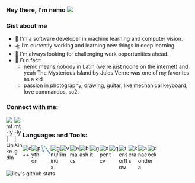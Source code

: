 ### Hey there, I'm nemo [<img width="26px" src="https://github.com/simple-icons/simple-icons/blob/develop/icons/github.svg" />][website]

### Gist about me
- 🎤 I'm a software developer in machine learning and computer vision.
- 🛸 I’m currently working and learning new things in deep learning.
- 🌋 I'm always looking for challenging work opportunities ahead.
- 🤣 Fun fact:
  - nemo means nobody in Latin (we're just noone on the internet) and yeah The Mysterious Island by Jules Verne was one of my favorites as a kid.
  - passion in photography, drawing, guitar; like mechanical keyboard; love commandos, sc2.

### Connect with me:

[<img align="left" alt="mt-ly | LinkedIn" width="22px" src="https://cdn.jsdelivr.net/npm/simple-icons@v3/icons/linkedin.svg" />][linkedin]
[<img align="left" alt="mt-ly | Xing" width="22px" src="https://github.com/simple-icons/simple-icons/blob/develop/icons/xing.svg" />][xing]

<br />

### Languages and Tools:

[<img align="left" alt="c++" width="24px" src="https://github.com/isocpp/logos/blob/master/cpp_logo.svg" />][cpp]
[<img align="left" alt="python" width="26px" src="https://github.com/simple-icons/simple-icons/blob/develop/icons/python.svg" />][python]
[<img align="left" alt="mysql" width="26px" src="https://github.com/devicons/devicon/blob/master/icons/mysql/mysql-plain.svg" />][mysql]
[<img align="left" alt="gnu/linux" width="26px" src="https://github.com/FortAwesome/Font-Awesome/blob/master/svgs/brands/linux.svg" />][gnulinux]
[<img align="left" alt="vim" width="26px" src="https://github.com/simple-icons/simple-icons/blob/develop/icons/vim.svg" />][vim]
[<img align="left" alt="emacs" width="26px" src="https://github.com/simple-icons/simple-icons/blob/develop/icons/gnuemacs.svg" />][emacs]
[<img align="left" alt="bash" width="28px" src="https://github.com/simple-icons/simple-icons/blob/develop/icons/gnubash.svg" />][bash]
[<img align="left" alt="git" width="26px" src="https://github.com/simple-icons/simple-icons/blob/develop/icons/git.svg" />][git]
[<img align="left" alt="opencv" width="26px" src="https://icon-icons.com/icons2/2148/PNG/64/opencv_icon_132129.png" />][opencv]
[<img align="left" alt="qt" width="26px" src="https://github.com/simple-icons/simple-icons/blob/develop/icons/qt.svg" />][qt]
[<img align="left" alt="tensorflow" width="26px" src="https://github.com/simple-icons/simple-icons/blob/develop/icons/tensorflow.svg" />][tensorflow]
[<img align="left" alt="keras" width="26px" src="https://github.com/simple-icons/simple-icons/blob/develop/icons/keras.svg" />][keras]
[<img align="left" alt="anaconda" width="26px" src="https://github.com/simple-icons/simple-icons/blob/develop/icons/anaconda.svg" />][anaconda]
[<img align="left" alt="docker" width="26px" src="https://github.com/simple-icons/simple-icons/blob/develop/icons/docker.svg" />][docker]
<br />
<br />

![iiey's github stats](https://github-readme-stats.vercel.app/api?username=iiey&show_icons=true&hide_border=true)

[website]: https://iiey.github.io
[linkedin]: https://linkedin.com/in/mt-ly
[xing]: https://www.xing.com/profile/MinhTriet_Ly
[cpp]: https://en.wikipedia.org/wiki/C%2B%2B
[python]: https://en.wikipedia.org/wiki/Python_(programming_language)
[vim]: https://github.com/vim/vim
[emacs]: https://www.gnu.org/software/emacs/
[gnulinux]: https://www.gnu.org/gnu/linux-and-gnu.en.html
[bash]: https://en.wikipedia.org/wiki/Bash_(Unix_shell)
[mysql]: https://en.wikipedia.org/wiki/MySQL
[git]: https://en.wikipedia.org/wiki/Git
[opencv]: https://docs.opencv.org/4.4.0/
[qt]: https://doc.qt.io/qt-5/reference-overview.html
[tensorflow]: https://www.tensorflow.org/api_docs
[keras]: https://keras.io/api/
[docker]: https://docs.docker.com/
[anaconda]: https://docs.anaconda.com/anaconda/
